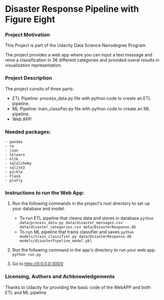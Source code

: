 # Disaster Response Pipeline with Figure Eight

### Project Motivation
This Project is part of the Udacity Data Science Nanodegree Program

The project provides a web app where you can input a text message and reive a classification in 36 different categories and provided overal results in visualization representation.

### Project Description
The project consits of three parts:
- ETL Pipeline: process_data.py file with python code to create an ETL pipeline.
- ML Pipeline: train_classifier.py file with python code to create an ML pipeline.
- Web APP:


### Needed packages:
```
- pandas
- re
- json
- sklearn
- nltk
- sqlalchemy
- sqlite3
- pickle
- Flask
- plotly
```


### Instructions to run the Web App:
1. Run the following commands in the project's root directory to set up your database and model.

    - To run ETL pipeline that cleans data and stores in database
        `python data/process_data.py data/disaster_messages.csv data/disaster_categories.csv data/DisasterResponse.db`
    - To run ML pipeline that trains classifier and saves
        `python models/train_classifier.py data/DisasterResponse.db models/disasterPipeline_model.pkl`

2. Run the following command in the app's directory to run your web app.
    `python run.py`

3. Go to http://0.0.0.0:3001/

### Licensing, Authors and Achknowledgements
Thanks to Udacity for providing the basic code of the WebAPP and both ETL and ML pipeline


